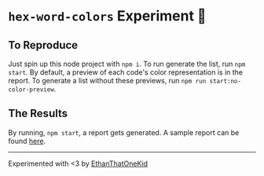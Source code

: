 # `hex-word-colors` Experiment 🧪

## To Reproduce

Just spin up this node project with `npm i`. To run generate the list, run `npm start`. By default, a preview of each code's color representation is in the report. To generate a list without these previews, run `npm run start:no-color-preview`.

## The Results

By running, `npm start`, a report gets generated. A sample report can be found [here](../reports).

---

<!-- TODO: Buy me a coffee -->

Experimented with <3 by [EthanThatOneKid][creator_site]

[creator_site]: #
